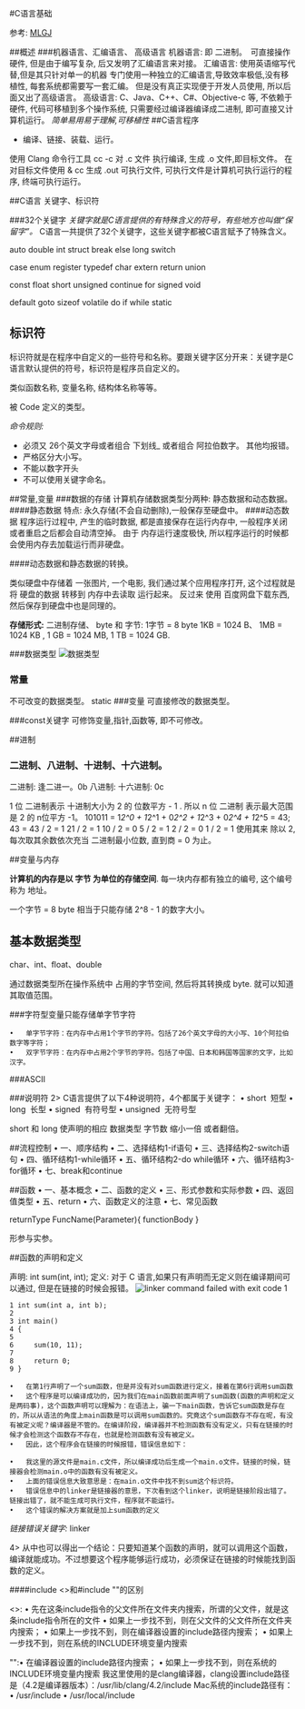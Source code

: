 #C语言基础

参考: [MLGJ](https://www.cnblogs.com/mjios/category/473924.html)

##概述
###机器语言、汇编语言、 高级语言
机器语言: 即 二进制。　可直接操作硬件, 但是由于编写复杂, 后又发明了汇编语言来对接。
汇编语言: 使用英语缩写代替,但是其只针对单一的机器 专门使用一种独立的汇编语言,导致效率极低,没有移植性, 每套系统都需要写一套汇编。 但是没有真正实现便于开发人员使用, 所以后面又出了高级语言。
高级语言: C、Java、C++、C#、Objective-c 等, 不依赖于硬件, 代码可移植到多个操作系统, 只需要经过编译器编译成二进制, 即可直接又计算机运行。
*简单易用易于理解,可移植性*
##C语言程序

* 编译、链接、装载、运行。

使用 Clang 命令行工具 cc -c 对 .c 文件 执行编译, 生成 .o 文件,即目标文件。 在对目标文件使用 & cc 生成 .out 可执行文件, 可执行文件是计算机可执行运行的程序, 终端可执行运行。

##C语言 关键字、标识符

###32个关键字
*关键字就是C语言提供的有特殊含义的符号，有些地方也叫做“保留字”。*
C语言一共提供了32个关键字，这些关键字都被C语言赋予了特殊含义。

auto double int struct break else long switch
 
case enum register typedef char extern return union

const float short unsigned continue for signed void
 
default goto sizeof volatile do if while static

## 标识符

标识符就是在程序中自定义的一些符号和名称。要跟关键字区分开来：关键字是C语言默认提供的符号，标识符是程序员自定义的。

类似函数名称, 变量名称, 结构体名称等等。

被 Code 定义的类型。

*命令规则:* 

* 必须又 26个英文字母或者组合 下划线_ 或者组合 阿拉伯数字。 其他均报错。
* 严格区分大小写。
* 不能以数字开头
* 不可以使用关键字命名。

##常量,变量
###数据的存储
计算机存储数据类型分两种: 静态数据和动态数据。
####静态数据
特点: 永久存储(不会自动删除),一般保存至硬盘中。
####动态数据
程序运行过程中, 产生的临时数据, 都是直接保存在运行内存中, 一般程序关闭 或者重启之后都会自动清空掉。 
由于 内存运行速度极快, 所以程序运行的时候都会使用内存去加载运行而非硬盘。

####动态数据和静态数据的转换。

类似硬盘中存储着 一张图片, 一个电影, 我们通过某个应用程序打开, 这个过程就是将 硬盘的数据 转移到 内存中去读取 运行起来。 
反过来 使用 百度网盘下载东西, 然后保存到硬盘中也是同理的。

**存储形式:** 二进制存储、 byte 和 字节: 1字节 = 8 byte  1KB = 1024 B、 1MB = 1024 KB , 1 GB = 1024 MB, 1 TB = 1024 GB.

###数据类型
![数据类型](https://images0.cnblogs.com/blog/497279/201303/13170922-265d0c7148f74aec81ef8541b88030ed.png)
### 常量
不可改变的数据类型。 static 
###变量
可直接修改的数据类型。

###const关键字
可修饰变量,指针,函数等,  即不可修改。


##进制
### 二进制、八进制、十进制、十六进制。
二进制: 逢二进一。0b
八进制: 
十六进制: 0c

1 位 二进制表示 十进制大小为 2 的 位数平方 - 1 . 所以 n 位 二进制 表示最大范围是 2 的 n位平方 -1。 
101011 = 1*2^0 + 1*2^1 + 0*2^2 + 1*2^3 + 0*2^4 + 1*2^5 = 43; 
43 = 43 / 2 = 1  21 / 2 = 1  10 / 2 = 0  5 / 2 = 1  2 / 2 = 0  1 / 2 = 1
使用其来 除以 2, 每次取其余数依次充当 二进制最小位数, 直到商 = 0 为止。

##变量与内存

**计算机的内存是以 字节 为单位的存储空间**. 每一块内存都有独立的编号, 这个编号称为 地址。

一个字节 = 8 byte  相当于只能存储 2^8 - 1 的数字大小。


## 基本数据类型
char、int、float、double

通过数据类型所在操作系统中 占用的字节空间, 然后将其转换成 byte. 就可以知道其取值范围。

###字符型变量只能存储单字节字符

	•	单字节字符：在内存中占用1个字节的字符。包括了26个英文字母的大小写、10个阿拉伯数字等字符；
	•	双字节字符：在内存中占用2个字节的字符。包括了中国、日本和韩国等国家的文字，比如汉字。
	
###ASCII

###说明符
2> C语言提供了以下4种说明符，4个都属于关键字：
	•	short  短型
	•	long  长型
	•	signed  有符号型
	•	unsigned  无符号型

 short 和 long 使声明的相应 数据类型 字节数 缩小一倍 或者翻倍。
 

##流程控制
	•	一、顺序结构
	•	二、选择结构1-if语句
	•	三、选择结构2-switch语句
	•	四、循环结构1-while循环
	•	五、循环结构2-do while循环
	•	六、循环结构3-for循环
	•	七、break和continue
	
##函数
	•	一、基本概念
	•	二、函数的定义
	•	三、形式参数和实际参数
	•	四、返回值类型
	•	五、return
	•	六、函数定义的注意
	•	七、常见函数

returnType FuncName(Parameter){
     functionBody
} 

形参与实参。

##函数的声明和定义

声明: int sum(int, int);
定义: 对于 C 语言,如果只有声明而无定义则在编译期间可以通过, 但是在链接的时候会报错。 
![linker command failed with exit code 1](https://images0.cnblogs.com/blog/497279/201305/23001132-80137fe3d4124381a7118692e7832014.png)
```
1 int sum(int a, int b);
2 
3 int main()
4 {
5     
6     sum(10, 11);
7 
8     return 0;
9 }
```

	•	在第1行声明了一个sum函数，但是并没有对sum函数进行定义，接着在第6行调用sum函数
	•	这个程序是可以编译成功的，因为我们在main函数前面声明了sum函数(函数的声明和定义是两码事)，这个函数声明可以理解为：在语法上，骗一下main函数，告诉它sum函数是存在的，所以从语法的角度上main函数是可以调用sum函数的。究竟这个sum函数存不存在呢，有没有被定义呢？编译器是不管的。在编译阶段，编译器并不检测函数有没有定义，只有在链接的时候才会检测这个函数存不存在，也就是检测函数有没有被定义。
	•	因此，这个程序会在链接的时候报错，错误信息如下：

	•	我这里的源文件是main.c文件，所以编译成功后生成一个main.o文件。链接的时候，链接器会检测main.o中的函数有没有被定义。
	•	上面的错误信息大致意思是：在main.o文件中找不到sum这个标识符。
	•	错误信息中的linker是链接器的意思，下次看到这个linker，说明是链接阶段出错了。链接出错了，就不能生成可执行文件，程序就不能运行。
	•	这个错误的解决方案就是加上sum函数的定义
	
	
*链接错误关键字:* linker 

4> 从中也可以得出一个结论：只要知道某个函数的声明，就可以调用这个函数，编译就能成功。不过想要这个程序能够运行成功，必须保证在链接的时候能找到函数的定义。

####include <>和#include ""的区别

<>: 	•	先在这条include指令的父文件所在文件夹内搜索，所谓的父文件，就是这条include指令所在的文件
	•	如果上一步找不到，则在父文件的父文件所在文件夹内搜索；
	•	如果上一步找不到，则在编译器设置的include路径内搜索；
	•	如果上一步找不到，则在系统的INCLUDE环境变量内搜索

"":•	在编译器设置的include路径内搜索；
	•	如果上一步找不到，则在系统的INCLUDE环境变量内搜索
我这里使用的是clang编译器，clang设置include路径是（4.2是编译器版本）：/usr/lib/clang/4.2/include
Mac系统的include路径有：
	•	/usr/include
	•	/usr/local/include
















